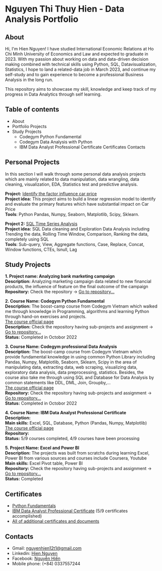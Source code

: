 # Nguyen Thi Thuy Hien - Data Analysis Portfolio
## About
Hi, I'm Hien Nguyen! I have studied International Economic Relations at Ho Chi Minh University of Economics and Law and expected to graduate in 2023.  With my passion about working on data and data-driven decision making combined with technical skills using Python, SQL, Datavisualization, Statistics, I hope to land a related-data job in March 2023, and continue my self-study and to gain experience to become a professional Business Analysis in the long run. 

This repository aims to showcase my skill, knowledge and keep track of my progress in Data Analytics through self learning. 
## Table of contents
- About
- Portfolio Projects
- Study Projects
  - Codegym Python Fundamental
  - Codegym Data Analysis with Python
  - IBM Data Analyst Professional Certificate
Certificates
Contacts
## Personal Projects
In this section I will walk through some personal data analysis projects which are mainly related to data manipulation, data wrangling, data cleaning, visualization, EDA, Statistics test and predictive analysis.  <p>
**Project:** [Identify the factor influence car price](https://github.com/NguyenHien2711/Data-Analysis-project)<br>
  **Project idea:** This project aims to build a linear regression model to identify and evaluate the primary features which have substantial impact on Car Price <br>
  **Tools**: Python Pandas, Numpy, Seaborn, Matplotlib, Scipy, Sklearn. <p>
**Project 2:** [SQL Time Series Analysis](https://github.com/NguyenHien2711/SQL-project)<br>
  **Project idea:** SQL Data cleaning and Exploration Data Analysis including Trending the data, Rolling Time Window, Comparison, Ranking the data, completely using SQL <br>
  **Tools**: Sub-query, View, Aggregate functions, Case, Replace, Concat, Window functions, CTEs, Isnull, Lag <br>
## Study Projects 
**1. Project name: Analyzing bank marketing campaign** <br>
**Description:** Analyzing marketing campaign data related to new financial products, the influence of feature on the final outcome of the campaign<br>
**Repository:** Check the repository -> [Go to repository...](https://github.com/NguyenHien2711/Data_Analysis_Python/blob/main/Banking%20marketing%20analysis/Untitled.ipynb) <p>
**2. Course Name: Codegym Python Fundamental**  <br>
**Description:** The boost-camp course from Codegym Vietnam which walked me through knowledge in Programming, algorithms and learning Python through hand-on exercises and projects. <br> 
[The course official page](https://online.codegym.vn/chuyen-vien-phan-tich-du-lieu/?gclid=Cj0KCQiAgaGgBhC8ARIsAAAyLfFSWaFtFYJvVFmYjZu84um3HttxnP5Vxvainx-IC1faP6xo70z9np0aAjtbEALw_wcB) <br>
**Description:** Check the repository having sub-projects and assignment -> [Go to repository...](https://github.com/NguyenHien2711/Python_Fundamental) <br>
**Status:** Completed in Octobor 2022 <p>
**3. Course Name: Codegym professional Data Analysis**  <br>
**Description:** The boost-camp course from Codegym Vietnam which provide fundamental knowledge in using common Python Library including Pandas, Numpy, Matplotlib, Seaborn, Sklearn, Scipy in the area of manipulating data, extracting data, web scraping, visualizing data, exploratory data analysis, data preprocessing, statistics. Besides, the course also take me through using SQL and Database for Data Analysis by common statements like DDL, DML, Join, Groupby,... <br> 
[The course official page](https://online.codegym.vn/chuyen-vien-phan-tich-du-lieu/?gclid=Cj0KCQiAgaGgBhC8ARIsAAAyLfFSWaFtFYJvVFmYjZu84um3HttxnP5Vxvainx-IC1faP6xo70z9np0aAjtbEALw_wcB) <br>
**Repository:** Check the repository having sub-projects and assignment -> [Go to repository...](https://github.com/NguyenHien2711/Data_Analysis_Python) <br>
**Status:** Completed in Octobor 2022 <p>
**4. Course Name: IBM Data Analyst Professional Certificate**  <br>
**Description:** <br>
**Main skills:** Excel, SQL, Database, Python (Pandas, Numpy, Matplotlib) <br>
[The course official page](https://www.coursera.org/professional-certificates/ibm-data-analyst)  <br>
**Repository:** <br>
**Status:** 5/9 courses completed, 4/9 courses have been processing<p>
**5. Project Name: Excel and Power BI**  <br>
**Description:** The projects was built from scratchs during learning Excel, Power BI from various sources and courses include Coursera, Youtube <br>
**Main skills:** Excel Pivot table, Power BI <br>
**Repository:** Check the repository having sub-projects and assignment -> [Go to repository...](https://github.com/NguyenHien2711/Excel) <br>
**Status:** Completed 

## Certificates
  - [Python Fundamentals](https://drive.google.com/drive/u/1/folders/1eP0udRt0w4JVc-iCXqNG9HGcTaNtp411) <br>
  - [IBM Data Analyst Professional Certificate](https://drive.google.com/drive/u/1/folders/1e3_NYyWGkJOxy-6c51fpEbn060LW7aFK) (5/9 certificates accomplished)<br>
  - [All of additional certificates and documents](https://drive.google.com/drive/u/1/folders/1e3_NYyWGkJOxy-6c51fpEbn060LW7aFK)<br>
## Contacts
- Gmail: nguyenhien12t1@gmail.com   <br>
- Linkedin: [Hien Nguyen](https://www.linkedin.com/in/hien-nguyen-a7b9a4201/) <br>
- Facebook: [Nguyễn Hiền](https://www.facebook.com/hien.nguyenthithuy.562)  <br>
- Mobile phone: (+84) 0337557244  <br>

